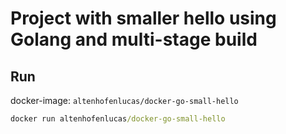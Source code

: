 # Project with smaller hello using Golang and multi-stage build

## Run
docker-image: `altenhofenlucas/docker-go-small-hello`

```cmd
docker run altenhofenlucas/docker-go-small-hello
```
